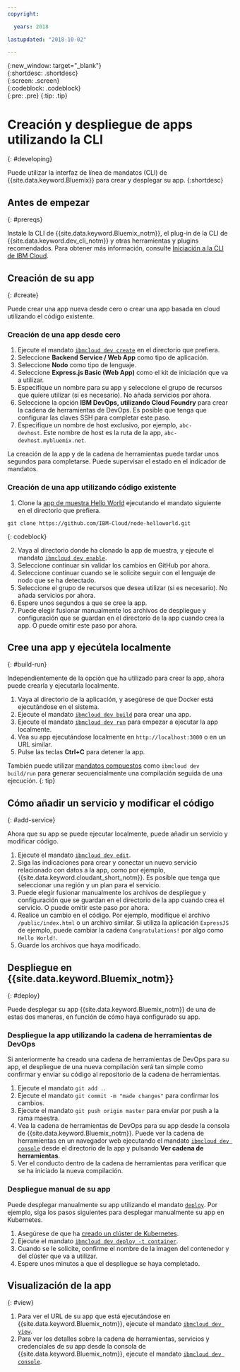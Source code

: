 ```yaml
---
copyright:

  years: 2018

lastupdated: "2018-10-02"

---
```


{:new_window: target="_blank"}  
{:shortdesc: .shortdesc}  
{:screen: .screen}  
{:codeblock: .codeblock}  
{:pre: .pre}
{:tip: .tip}

# Creación y despliegue de apps utilizando la CLI
{: #developing}

Puede utilizar la interfaz de línea de mandatos (CLI) de {{site.data.keyword.Bluemix}} para crear y desplegar su app.
{:shortdesc}

## Antes de empezar
{: #prereqs}

Instale la CLI de {{site.data.keyword.Bluemix_notm}}, el plug-in de la CLI de {{site.data.keyword.dev_cli_notm}} y otras herramientas y plugins recomendados. Para obtener más información, consulte [Iniciación a la CLI de IBM Cloud](/docs/cli/index.html). 

## Creación de su app
{: #create}

Puede crear una app nueva desde cero o crear una app basada en cloud utilizando el código existente. 

### Creación de una app desde cero

1. Ejecute el mandato [`ibmcloud dev create`](/docs/cli/idt/commands.html#create) en el directorio que prefiera.
2. Seleccione **Backend Service / Web App** como tipo de aplicación.
3. Seleccione **Nodo** como tipo de lenguaje.
4. Seleccione **Express.js Basic (Web App)** como el kit de iniciación que va a utilizar.
5. Especifique un nombre para su app y seleccione el grupo de recursos que quiere utilizar (si es necesario). No añada servicios por ahora.
6. Seleccione la opción **IBM DevOps, utilizando Cloud Foundry** para crear la cadena de herramientas de DevOps. Es posible que tenga que configurar las claves SSH para completar este paso.
7. Especifique un nombre de host exclusivo, por ejemplo, `abc-devhost`. Este nombre de host es la ruta de la app, `abc-devhost.mybluemix.net`.

La creación de la app y de la cadena de herramientas puede tardar unos segundos para completarse. Puede supervisar el estado en el indicador de mandatos.

### Creación de una app utilizando código existente

1. Clone la [app de muestra Hello World](https://github.com/IBM-Cloud/node-helloworld) ejecutando el mandato siguiente en el directorio que prefiera.

  ```
  git clone https://github.com/IBM-Cloud/node-helloworld.git
  ```
  {: codeblock}

2. Vaya al directorio donde ha clonado la app de muestra, y ejecute el mandato [`ibmcloud dev enable`](/docs/cli/idt/commands.html#enable).
3. Seleccione continuar sin validar los cambios en GitHub por ahora.
4. Seleccione continuar cuando se le solicite seguir con el lenguaje de nodo que se ha detectado.
5. Seleccione el grupo de recursos que desea utilizar (si es necesario). No añada servicios por ahora.
6. Espere unos segundos a que se cree la app. 
7. Puede elegir fusionar manualmente los archivos de despliegue y configuración que se guardan en el directorio de la app cuando crea la app. O puede omitir este paso por ahora.

## Cree una app y ejecútela localmente
{: #build-run}

Independientemente de la opción que ha utilizado para crear la app, ahora puede crearla y ejecutarla localmente.

1. Vaya al directorio de la aplicación, y asegúrese de que Docker está ejecutándose en el sistema.
2. Ejecute el mandato [`ibmcloud dev build`](/docs/cli/idt/commands.html#build) para crear una app.
3. Ejecute el mandato [`ibmcloud dev run`](/docs/cli/idt/commands.html#run) para empezar a ejecutar la app localmente.
4. Vea su app ejecutándose localmente en `http://localhost:3000` o en un URL similar.
5. Pulse las teclas **Ctrl+C** para detener la app.

También puede utilizar [mandatos compuestos](/docs/cli/idt/commands.html#compound) como `ibmcloud dev build/run` para generar secuencialmente una compilación seguida de una ejecución.
{: tip}

## Cómo añadir un servicio y modificar el código
{: #add-service}

Ahora que su app se puede ejecutar localmente, puede añadir un servicio y modificar código. 

1. Ejecute el mandato [`ibmcloud dev edit`](/docs/cli/idt/commands.html#edit).
2. Siga las indicaciones para crear y conectar un nuevo servicio relacionado con datos a la app, como por ejemplo, {{site.data.keyword.cloudant_short_notm}}. Es posible que tenga que seleccionar una región y un plan para el servicio.
3. Puede elegir fusionar manualmente los archivos de despliegue y configuración que se guardan en el directorio de la app cuando crea el servicio. O puede omitir este paso por ahora.
4. Realice un cambio en el código. Por ejemplo, modifique el archivo `/public/index.html` o un archivo similar. Si utiliza la aplicación `ExpressJS` de ejemplo, puede cambiar la cadena `Congratulations!` por algo como `Hello World!`.
5. Guarde los archivos que haya modificado.

## Despliegue en {{site.data.keyword.Bluemix_notm}}
{: #deploy}

Puede desplegar su app {{site.data.keyword.Bluemix_notm}} de una de estas dos maneras, en función de cómo haya configurado su app. 

### Despliegue la app utilizando la cadena de herramientas de DevOps

Si anteriormente ha creado una cadena de herramientas de DevOps para su app, el despliegue de una nueva compilación será tan simple como confirmar y enviar su código al repositorio de la cadena de herramientas. 

1. Ejecute el mandato `git add .`.
2. Ejecute el mandato `git commit -m "made changes"` para confirmar los cambios.
3. Ejecute el mandato `git push origin master` para enviar por push a la rama maestra.
4. Vea la cadena de herramientas de DevOps para su app desde la consola de {{site.data.keyword.Bluemix_notm}}. Puede ver la cadena de herramientas en un navegador web ejecutando el mandato [`ibmcloud dev console`](/docs/cli/idt/commands.html#console) desde el directorio de la app y pulsando **Ver cadena de herramientas**.
5. Ver el conducto dentro de la cadena de herramientas para verificar que se ha iniciado la nueva compilación.

### Despliegue manual de su app

Puede desplegar manualmente su app utilizando el mandato [`deploy`](/docs/cli/idt/commands.html#deploy). Por ejemplo, siga los pasos siguientes para desplegar manualmente su app en Kubernetes.

1. Asegúrese de que ha [creado un clúster de Kubernetes](https://console.bluemix.net/containers-kubernetes/overview).
2. Ejecute el mandato [`ibmcloud dev deploy -t container`](/docs/cli/idt/commands.html#deploy).
3. Cuando se le solicite, confirme el nombre de la imagen del contenedor y del clúster que va a utilizar.
4. Espere unos minutos a que el despliegue se haya completado.

## Visualización de la app
{: #view}

1. Para ver el URL de su app que está ejecutándose en {{site.data.keyword.Bluemix_notm}}, ejecute el mandato [`ibmcloud dev view`](/docs/cli/idt/commands.html#view).
2. Para ver los detalles sobre la cadena de herramientas, servicios y credenciales de su app desde la consola de {{site.data.keyword.Bluemix_notm}}, ejecute el mandato [`ibmcloud dev console`](/docs/cli/idt/commands.html#console). 

